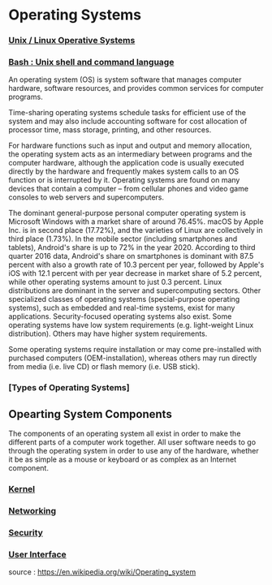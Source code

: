 # Operating Systems


### [Unix / Linux Operative Systems]()

### [Bash : Unix shell and command language](https://github.com/CatalaniCD/computer_science/tree/main/6.%20operating_systems/bash)

An operating system (OS) is system software that manages computer hardware, software resources, and provides common services for computer programs.

Time-sharing operating systems schedule tasks for efficient use of the system and may also include accounting software for cost allocation of processor time, mass storage, printing, and other resources.

For hardware functions such as input and output and memory allocation, the operating system acts as an intermediary between programs and the computer hardware, although the application code is usually executed directly by the hardware and frequently makes system calls to an OS function or is interrupted by it. Operating systems are found on many devices that contain a computer – from cellular phones and video game consoles to web servers and supercomputers.

The dominant general-purpose personal computer operating system is Microsoft Windows with a market share of around 76.45%. macOS by Apple Inc. is in second place (17.72%), and the varieties of Linux are collectively in third place (1.73%). In the mobile sector (including smartphones and tablets), Android's share is up to 72% in the year 2020. According to third quarter 2016 data, Android's share on smartphones is dominant with 87.5 percent with also a growth rate of 10.3 percent per year, followed by Apple's iOS with 12.1 percent with per year decrease in market share of 5.2 percent, while other operating systems amount to just 0.3 percent. Linux distributions are dominant in the server and supercomputing sectors. Other specialized classes of operating systems (special-purpose operating systems), such as embedded and real-time systems, exist for many applications. Security-focused operating systems also exist. Some operating systems have low system requirements (e.g. light-weight Linux distribution). Others may have higher system requirements.

Some operating systems require installation or may come pre-installed with purchased computers (OEM-installation), whereas others may run directly from media (i.e. live CD) or flash memory (i.e. USB stick). 


### [Types of Operating Systems]

## Opearting System Components

The components of an operating system all exist in order to make the different parts of a computer work together. All user software needs to go through the operating system in order to use any of the hardware, whether it be as simple as a mouse or keyboard or as complex as an Internet component.

### [Kernel]()

### [Networking]()

### [Security]()

### [User Interface]()
      
source : https://en.wikipedia.org/wiki/Operating_system
